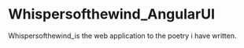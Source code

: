 # Whispersofthewind_AngularUI
Whispersofthewind_is the web application to the poetry i have written.
